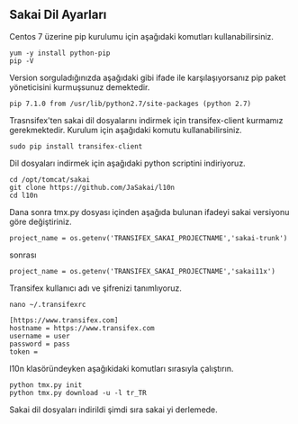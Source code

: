 ## Sakai Dil Ayarları

Centos 7 üzerine pip kurulumu için aşağıdaki komutları kullanabilirsiniz.
```
yum -y install python-pip
pip -V
```
Version sorguladığınızda aşağıdaki gibi ifade ile karşılaşıyorsanız pip paket yöneticisini kurmuşsunuz demektedir.
```
pip 7.1.0 from /usr/lib/python2.7/site-packages (python 2.7)
```
Trasnsifex'ten sakai dil dosyalarını indirmek için transifex-client kurmamız gerekmektedir.
Kurulum için aşağıdaki komutu kullanabilirsiniz.
```
sudo pip install transifex-client
```
Dil dosyaları indirmek için aşağıdaki python scriptini indiriyoruz.
```
cd /opt/tomcat/sakai
git clone https://github.com/JaSakai/l10n
cd l10n
```

Dana sonra tmx.py dosyası içinden aşağıda bulunan ifadeyi sakai versiyonu göre değiştiriniz.

```
project_name = os.getenv('TRANSIFEX_SAKAI_PROJECTNAME','sakai-trunk')
```
sonrası
```
project_name = os.getenv('TRANSIFEX_SAKAI_PROJECTNAME','sakai11x')
```

Transifex kullanıcı adı ve şifrenizi tanımlıyoruz.
```
nano ~/.transifexrc

[https://www.transifex.com]
hostname = https://www.transifex.com
username = user
password = pass
token =
```
l10n klasöründeyken aşağıkidaki komutları sırasıyla çalıştırın.
```
python tmx.py init
python tmx.py download -u -l tr_TR
```

Sakai dil dosyaları indirildi şimdi sıra sakai yi derlemede.

